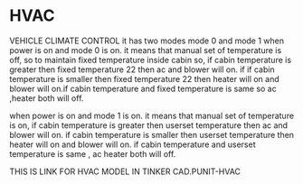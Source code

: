 # HVAC
VEHICLE CLIMATE CONTROL
it has two modes mode 0 and mode 1
when power is on and mode 0 is on. it means that manual set of temperature is off, so to maintain fixed temperature inside cabin
so, if cabin temperature is greater then fixed temperature 22 then ac and blower will on. if if cabin temperature is smaller then fixed temperature 22 then heater will on and blower will on.if cabin temperature and fixed temperature is same so ac ,heater both will off.

when power is on and mode 1 is on. it means that manual set of temperature is on, if cabin temperature is greater then userset temperature  then ac and blower will on. if cabin temperature is smaller then userset temperature then heater will on and blower will on.
if cabin temperature and userset temperature is same , ac heater both will off.

THIS IS LINK FOR HVAC MODEL IN TINKER CAD.PUNIT-HVAC



